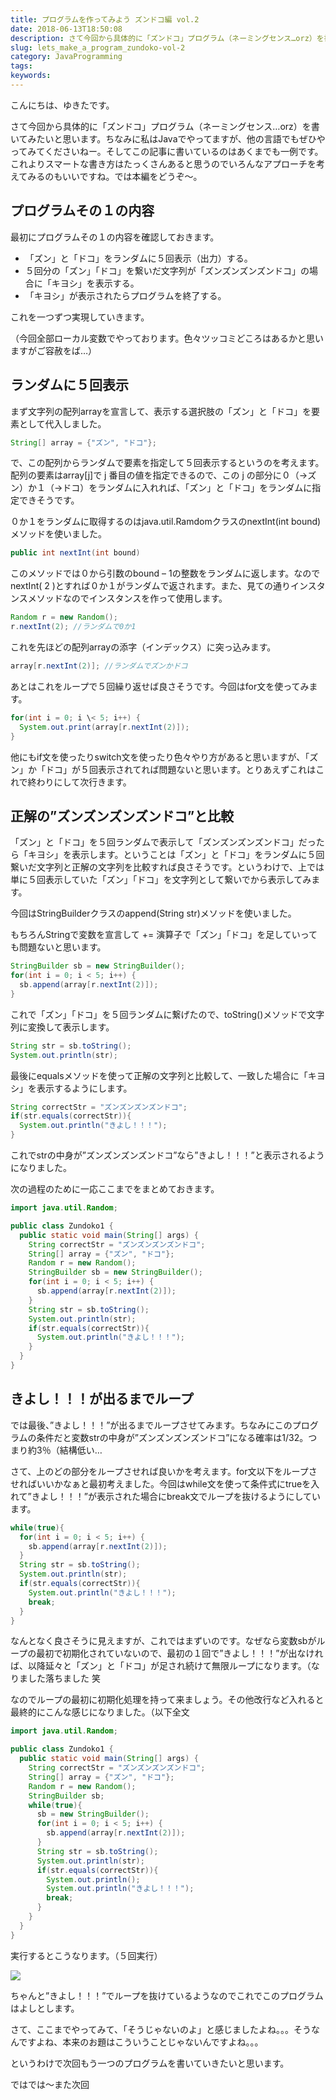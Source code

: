 ```yaml
---
title: プログラムを作ってみよう ズンドコ編 vol.2
date: 2018-06-13T18:50:08
description: さて今回から具体的に「ズンドコ」プログラム（ネーミングセンス…orz）を書いてみたいと思います。ちなみ
slug: lets_make_a_program_zundoko-vol-2
category: JavaProgramming
tags: 
keywords: 
---
```


こんにちは、ゆきたです。

さて今回から具体的に「ズンドコ」プログラム（ネーミングセンス…orz）を書いてみたいと思います。ちなみに私はJavaでやってますが、他の言語でもぜひやってみてくださいねー。そしてこの記事に書いているのはあくまでも一例です。これよりスマートな書き方はたっくさんあると思うのでいろんなアプローチを考えてみるのもいいですね。では本編をどうぞ〜。

## プログラムその１の内容

最初にプログラムその１の内容を確認しておきます。

- 「ズン」と「ドコ」をランダムに５回表示（出力）する。
- ５回分の「ズン」「ドコ」を繋いだ文字列が「ズンズンズンズンドコ」の場合に「キヨシ」を表示する。
- 「キヨシ」が表示されたらプログラムを終了する。

これを一つずつ実現していきます。

（今回全部ローカル変数でやっております。色々ツッコミどころはあるかと思いますがご容赦をば…）

## ランダムに５回表示

まず文字列の配列arrayを宣言して、表示する選択肢の「ズン」と「ドコ」を要素として代入しました。
```Java
String[] array = {"ズン", "ドコ"};
```
で、この配列からランダムで要素を指定して５回表示するというのを考えます。配列の要素はarray[j]で j 番目の値を指定できるので、この j の部分に０（→ズン）か１（→ドコ）をランダムに入れれば、「ズン」と「ドコ」をランダムに指定できそうです。

０か１をランダムに取得するのはjava.util.RamdomクラスのnextInt(int bound)メソッドを使いました。
```Java
public int nextInt(int bound)
```
このメソッドでは０から引数のbound – 1の整数をランダムに返します。なのでnextInt( 2 )とすれば０か１がランダムで返されます。また、見ての通りインスタンスメソッドなのでインスタンスを作って使用します。
```Java
Random r = new Random();
r.nextInt(2); //ランダムで0か1
```
これを先ほどの配列arrayの添字（インデックス）に突っ込みます。
```Java
array[r.nextInt(2)]; //ランダムでズンかドコ
```
あとはこれをループで５回繰り返せば良さそうです。今回はfor文を使ってみます。
```Java
for(int i = 0; i \< 5; i++) {
  System.out.print(array[r.nextInt(2)]);
}
```
他にもif文を使ったりswitch文を使ったり色々やり方があると思いますが、「ズン」か「ドコ」が５回表示されてれば問題ないと思います。とりあえずこれはこれで終わりにして次行きます。

## 正解の”ズンズンズンズンドコ”と比較

「ズン」と「ドコ」を５回ランダムで表示して「ズンズンズンズンドコ」だったら「キヨシ」を表示します。ということは「ズン」と「ドコ」をランダムに５回繋いだ文字列と正解の文字列を比較すれば良さそうです。というわけで、上では単に５回表示していた「ズン」「ドコ」を文字列として繋いでから表示してみます。

今回はStringBuilderクラスのappend(String str)メソッドを使いました。

もちろんStringで変数を宣言して += 演算子で「ズン」「ドコ」を足していっても問題ないと思います。
```Java
StringBuilder sb = new StringBuilder();
for(int i = 0; i < 5; i++) {
  sb.append(array[r.nextInt(2)]);
}
```
これで「ズン」「ドコ」を５回ランダムに繋げたので、toString()メソッドで文字列に変換して表示します。
```Java
String str = sb.toString();
System.out.println(str);
```
最後にequalsメソッドを使って正解の文字列と比較して、一致した場合に「キヨシ」を表示するようにします。
```Java
String correctStr = "ズンズンズンズンドコ";
if(str.equals(correctStr)){
  System.out.println("きよし！！！");
}
```
これでstrの中身が”ズンズンズンズンドコ”なら”きよし！！！”と表示されるようになりました。

次の過程のために一応ここまでをまとめておきます。
```Java
import java.util.Random;

public class Zundoko1 {
  public static void main(String[] args) {
    String correctStr = "ズンズンズンズンドコ";
    String[] array = {"ズン", "ドコ"};
    Random r = new Random();
    StringBuilder sb = new StringBuilder();
    for(int i = 0; i < 5; i++) {
      sb.append(array[r.nextInt(2)]);
    }
    String str = sb.toString();
    System.out.println(str);
    if(str.equals(correctStr)){
      System.out.println("きよし！！！");
    }
  }
}
```
## きよし！！！が出るまでループ

では最後、”きよし！！！”が出るまでループさせてみます。ちなみにこのプログラムの条件だと変数strの中身が”ズンズンズンズンドコ”になる確率は1/32。つまり約3％（結構低い…

さて、上のどの部分をループさせれば良いかを考えます。for文以下をループさせればいいかなぁと最初考えました。今回はwhile文を使って条件式にtrueを入れて”きよし！！！”が表示された場合にbreak文でループを抜けるようにしています。
```Java
while(true){
  for(int i = 0; i < 5; i++) {
    sb.append(array[r.nextInt(2)]);
  }
  String str = sb.toString();
  System.out.println(str);
  if(str.equals(correctStr)){
    System.out.println("きよし！！！");
    break;
  }
}
```
なんとなく良さそうに見えますが、これではまずいのです。なぜなら変数sbがループの最初で初期化されていないので、最初の１回で”きよし！！！”が出なければ、以降延々と「ズン」と「ドコ」が足され続けて無限ループになります。（なりました落ちました 笑

なのでループの最初に初期化処理を持って来ましょう。その他改行など入れると最終的にこんな感じになりました。（以下全文
```Java
import java.util.Random;

public class Zundoko1 {
  public static void main(String[] args) {
    String correctStr = "ズンズンズンズンドコ";
    String[] array = {"ズン", "ドコ"};
    Random r = new Random();
    StringBuilder sb;
    while(true){
      sb = new StringBuilder();
      for(int i = 0; i < 5; i++) {
        sb.append(array[r.nextInt(2)]);
      }
      String str = sb.toString();
      System.out.println(str);
      if(str.equals(correctStr)){
        System.out.println();
        System.out.println("きよし！！！");
        break;
      }
    }
  }
}
```
実行するとこうなります。（５回実行）

![](https://creatase.info/wp-content/uploads/2018/06/ズンズンズンズンドコ1-1.gif)

ちゃんと”きよし！！！”でループを抜けているようなのでこれでこのプログラムはよしとします。

さて、ここまでやってみて、「そうじゃないのよ」と感じましたよね。。。そうなんですよね、本来のお題はこういうことじゃないんですよね。。。

というわけで次回もう一つのプログラムを書いていきたいと思います。

ではでは〜また次回


